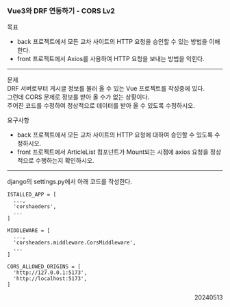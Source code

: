 ### Vue3와 DRF 연동하기 - CORS Lv2
목표  
- back 프로젝트에서 모든 교차 사이트의 HTTP 요청을 승인할 수 있는 방법을 이해한다.
- front 프로젝트에서 Axios를 사용하여 HTTP 요청을 보내는 방법을 익힌다.
---
문제  
DRF 서버로부터 게시글 정보를 불러 올 수 있는 Vue 프로젝트를 작성중에 있다.  
그런데 CORS 문제로 정보를 받아 올 수가 없는 상황이다.  
주어진 코드를 수정하여 정상적으로 데이터를 받아 올 수 있도록 수정하시오.  

요구사항
- back 프로젝트에서 모든 교차 사이트의 HTTP 요청에 대하여 승인할 수 있도록 수정하시오.
- front 프로젝트에서 ArticleList 컴포넌트가 Mount되는 시점에 axios 요청을 정상적으로 수행하는지 확인하시오.
---
django의 settings.py에서 아래 코드를 작성한다.
```
ISTALLED_APP = [
  ...,
  'corshaeders',
  ...
]

MIDDLEWARE = [
  ...,
  'corsheaders.middleware.CorsMiddleware',
  ...
]

CORS_ALLOWED_ORIGINS = [
  'http://127.0.0.1:5173',
  'http://localhost:5173',
]
```
<div style="text-align: right">20240513</div>